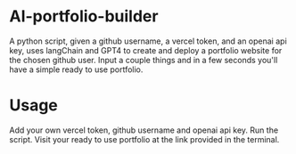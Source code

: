 # AI-portfolio-builder
A python script, given a github username, a vercel token, and an openai api key, uses langChain and GPT4 to create and deploy a portfolio website for the chosen github user. Input a couple things and in a few seconds you'll have a simple ready to use portfolio.

# Usage
Add your own vercel token, github username and openai api key.
Run the script.
Visit your ready to use portfolio at the link provided in the terminal.
